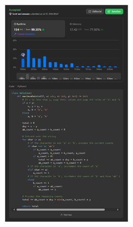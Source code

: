 <img src="https://github.com/svanlee/leetcode-daily-maximum-score-from-removing-substrings/blob/main/Personal%20Branding%20-%20LeetCode%2342.PNG" width="400"/>
